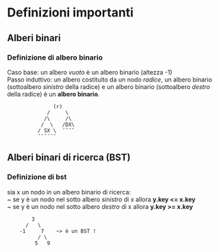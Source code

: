 # Definizioni importanti

## Alberi binari

### Definizione di albero binario

Caso base: un albero _vuoto_ è un albero binario (altezza -1)<br>
Passo induttivo: un albero costituito da un nodo _radice_, un albero binario (sottoalbero _sinistro_ della radice) e un albero binario (sottoalbero _destro_ della radice) è un **albero binario**.

```
               (r)
             /     \
            /\     /\
           /  \   /DX\
          / SX \  ¯¯¯¯
          ¯¯¯¯¯¯
```

## Alberi binari di ricerca (BST)

### Definizione di bst

sia x un nodo in un albero binario di ricerca:<br>
~ se y è un nodo nel sotto albero _sinistro_ di x allora **y.key <= x.key** <br>
~ se y è un nodo nel sotto albero _destro_ di x allora **y.key >= x.key**

```
        3
      /   \
    -1     7    ~> è un BST !
          / \
         5   9
```